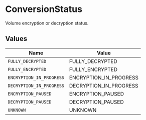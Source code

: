 # ConversionStatus

Volume encryption or decryption status.


## Values

| Name                     | Value                    |
| ------------------------ | ------------------------ |
| `FULLY_DECRYPTED`        | FULLY_DECRYPTED          |
| `FULLY_ENCRYPTED`        | FULLY_ENCRYPTED          |
| `ENCRYPTION_IN_PROGRESS` | ENCRYPTION_IN_PROGRESS   |
| `DECRYPTION_IN_PROGRESS` | DECRYPTION_IN_PROGRESS   |
| `ENCRYPTION_PAUSED`      | ENCRYPTION_PAUSED        |
| `DECRYPTION_PAUSED`      | DECRYPTION_PAUSED        |
| `UNKNOWN`                | UNKNOWN                  |